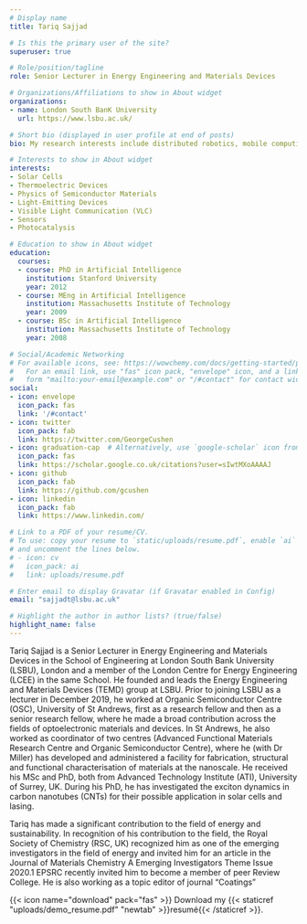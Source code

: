 ```yaml
---
# Display name
title: Tariq Sajjad

# Is this the primary user of the site?
superuser: true

# Role/position/tagline
role: Senior Lecturer in Energy Engineering and Materials Devices

# Organizations/Affiliations to show in About widget
organizations:
- name: London South BanK University
  url: https://www.lsbu.ac.uk/

# Short bio (displayed in user profile at end of posts)
bio: My research interests include distributed robotics, mobile computing and programmable matter.

# Interests to show in About widget
interests:
- Solar Cells
- Thermoelectric Devices
- Physics of Semiconductor Materials
- Light-Emitting Devices
- Visible Light Communication (VLC)
- Sensors
- Photocatalysis

# Education to show in About widget
education:
  courses:
  - course: PhD in Artificial Intelligence
    institution: Stanford University
    year: 2012
  - course: MEng in Artificial Intelligence
    institution: Massachusetts Institute of Technology
    year: 2009
  - course: BSc in Artificial Intelligence
    institution: Massachusetts Institute of Technology
    year: 2008

# Social/Academic Networking
# For available icons, see: https://wowchemy.com/docs/getting-started/page-builder/#icons
#   For an email link, use "fas" icon pack, "envelope" icon, and a link in the
#   form "mailto:your-email@example.com" or "/#contact" for contact widget.
social:
- icon: envelope
  icon_pack: fas
  link: '/#contact'
- icon: twitter
  icon_pack: fab
  link: https://twitter.com/GeorgeCushen
- icon: graduation-cap  # Alternatively, use `google-scholar` icon from `ai` icon pack
  icon_pack: fas
  link: https://scholar.google.co.uk/citations?user=sIwtMXoAAAAJ
- icon: github
  icon_pack: fab
  link: https://github.com/gcushen
- icon: linkedin
  icon_pack: fab
  link: https://www.linkedin.com/

# Link to a PDF of your resume/CV.
# To use: copy your resume to `static/uploads/resume.pdf`, enable `ai` icons in `params.toml`, 
# and uncomment the lines below.
# - icon: cv
#   icon_pack: ai
#   link: uploads/resume.pdf

# Enter email to display Gravatar (if Gravatar enabled in Config)
email: "sajjadt@lsbu.ac.uk"

# Highlight the author in author lists? (true/false)
highlight_name: false
---
```


Tariq Sajjad is a Senior Lecturer in Energy Engineering and Materials Devices in the School of Engineering at London South Bank University (LSBU), London and a member of the London Centre for Energy Engineering (LCEE) in the same School. He founded and leads the Energy Engineering and Materials Devices (TEMD) group at LSBU. Prior to joining LSBU as a lecturer in December 2019, he worked at Organic Semiconductor Centre (OSC), University of St Andrews, first as a research fellow and then as a senior research fellow, where he made a broad contribution across the fields of optoelectronic materials and devices. In St Andrews, he also worked as coordinator of two centres (Advanced Functional Materials Research Centre and Organic Semiconductor Centre), where he (with Dr Miller) has developed and administered a facility for fabrication, structural and functional characterisation of materials at the nanoscale. He received his MSc and PhD, both from Advanced Technology Institute (ATI), University of Surrey, UK. During his PhD, he has investigated the exciton dynamics in carbon nanotubes (CNTs) for their possible application in solar cells and lasing.

Tariq has made a significant contribution to the field of energy and sustainability. In recognition of his contribution to the field, the Royal Society of Chemistry (RSC, UK) recognized him as one of the emerging investigators in the field of energy and invited him for an article in the Journal of Materials Chemistry A Emerging Investigators Theme Issue 2020.1 EPSRC recently invited him to become a member of peer Review College. He is also working as a topic editor of journal “Coatings”

{{< icon name="download" pack="fas" >}} Download my {{< staticref "uploads/demo_resume.pdf" "newtab" >}}resumé{{< /staticref >}}.
